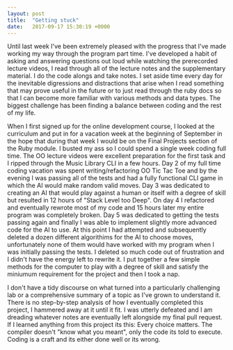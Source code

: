 ```yaml
---
layout: post
title:  "Getting stuck"
date:   2017-09-17 15:30:19 +0000
---
```



Until last week I've been extremely pleased with the progress that I've made working my way through the program part time. I've developed a habit of asking and answering questions out loud while watching the prerecorded lecture videos, I read through all of the lecture notes and the supplementary material. I do the code alongs and take notes. I set aside time every day for the inevitable digressions and distractions that arise when I read something that may prove useful in the future or to just read through the ruby docs so that I can become more familiar with various methods and data types. The biggest challenge has been finding a balance between coding and the rest of my life. 

When I first signed up for the online development course, I looked at the curriculum and put in for a vacation week at the beginning of September in the hope that during that week I would be on the Final Projects section of the Ruby module. I busted my ass so I could spend a single week coding full time. The OO lecture videos were excellent preparation for the first task and I ripped through the Music Library CLI in a few hours. Day 2 of my full time coding vacation was spent writing/refactoring OO Tic Tac Toe and by the evening I was passing all of the tests and had a fully functional CLI game in which the AI would make random valid moves.  Day 3 was dedicated to creating an AI that would play against a human or itself with a degree of skill but resulted in 12 hours of "Stack Level too Deep". On day 4 I refactored and eventually rewrote most of my code and 15 hours later my entire program was completely broken. Day 5 was dedicated to getting the tests passing again and finally I was able to implement slightly more advanced code for the AI to use. At this point I had attempted  and subsequently deleted a dozen different algorithims for the AI to choose moves, unfortunately none of them would have worked with my program when I was initially passing the tests. I deleted so much code out of frustration and I didn't have the energy left to rewrite it. I put together a few simple methods for the computer to play with a degree of skill and satisfy the miniumum requirement for the project and then I took a nap. 

I don't have a tidy discourse on what turned into a particularly challenging lab or a comprehensive summary of a topic as I've grown to understand it. There is no step-by-step analysis of how I eventually completed this project, I hammered away at it until it fit. I was utterly defeated and I am dreading whatever notes are eventually left alongside my final pull request. If I learned anything from this project its this: Every choice matters. The compiler doesn't "know what you meant", only the code its told to execute. Coding is a craft and its either done well or its wrong. 


